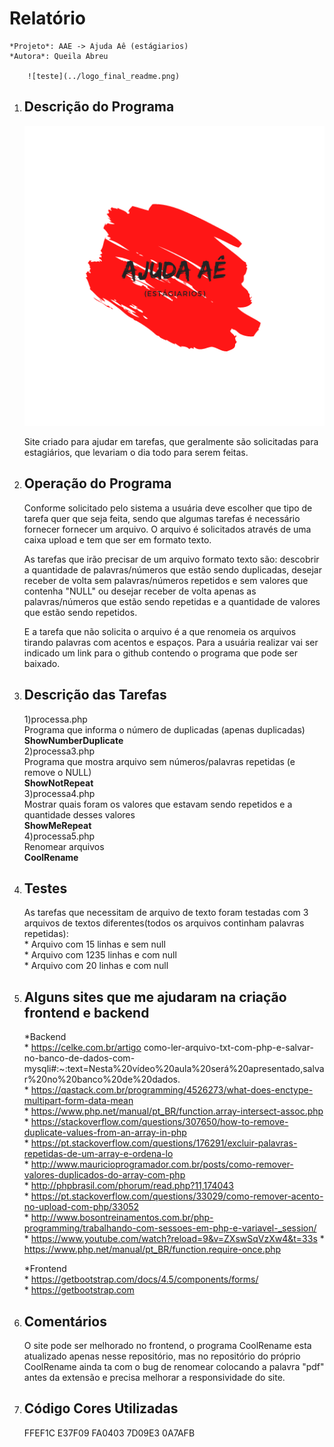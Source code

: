 # Relatório #

    *Projeto*: AAE -> Ajuda Aê (estágiarios)
    *Autora*: Queila Abreu
     
        ![teste](../logo_final_readme.png)


1. ## Descrição do Programa ## 

    ![teste](logo_final_readme.png)

    <p>Site criado para ajudar em tarefas, que geralmente são solicitadas para estagiários, que levariam o dia todo para serem feitas.</p> 

2. ## Operação do Programa ## 

    <p>Conforme solicitado pelo sistema a usuária deve escolher que tipo de tarefa quer que seja feita, sendo que algumas tarefas é necessário fornecer fornecer um arquivo. O arquivo é solicitados através de uma caixa upload e tem que ser em formato texto.</p> 
    <p>As tarefas que irão precisar de um arquivo formato texto são: descobrir a quantidade de palavras/números que estão sendo duplicadas, desejar receber de volta sem palavras/números repetidos e sem valores que contenha "NULL" ou desejar receber de volta apenas as palavras/números que estão sendo repetidas e a quantidade de valores que estão sendo repetidos.</p> 
    <p>E a tarefa que não solicita o arquivo é a que renomeia os arquivos tirando palavras com acentos e espaços. Para a usuária realizar vai ser indicado um link para o github contendo o programa que pode ser baixado.</p>

3. ## Descrição das Tarefas ##  

    1)processa.php<br/> 
        Programa que informa o número de duplicadas (apenas duplicadas)<br/>
        **ShowNumberDuplicate** <br/>
    2)processa3.php <br/>
            Programa que mostra arquivo sem números/palavras repetidas (e remove o NULL)<br/>
            **ShowNotRepeat**<br/>
    3)processa4.php <br/>
            Mostrar quais foram os valores que estavam sendo repetidos e a quantidade desses valores <br/> 
            **ShowMeRepeat**<br/>
    4)processa5.php <br/>
            Renomear arquivos<br/>
            **CoolRename** <br/>

4. ## Testes ## 

    As tarefas que necessitam de arquivo de texto foram testadas com 3 arquivos de textos diferentes(todos os arquivos continham palavras repetidas):<br/> 
        * Arquivo com 15 linhas e sem null<br/>
        * Arquivo com 1235 linhas e com null <br/>
        * Arquivo com 20 linhas e com null<br/>

5. ## Alguns sites que me ajudaram na criação frontend e backend ##
    
    *Backend<br/>
        *  https://celke.com.br/artigo como-ler-arquivo-txt-com-php-e-salvar-no-banco-de-dados-com-mysqli#:~:text=Nesta%20vídeo%20aula%20será%20apresentado,salvar%20no%20banco%20de%20dados.<br/>
        *  https://qastack.com.br/programming/4526273/what-does-enctype-multipart-form-data-mean<br/>
        *  https://www.php.net/manual/pt_BR/function.array-intersect-assoc.php<br/>
        *  https://stackoverflow.com/questions/307650/how-to-remove-duplicate-values-from-an-array-in-php<br/>
        *  https://pt.stackoverflow.com/questions/176291/excluir-palavras-repetidas-de-um-array-e-ordena-lo<br/>
        * http://www.mauricioprogramador.com.br/posts/como-remover-valores-duplicados-do-array-com-php<br/>
        * http://phpbrasil.com/phorum/read.php?11,174043 <br/>
        * https://pt.stackoverflow.com/questions/33029/como-remover-acento-no-upload-com-php/33052<br/>
        * http://www.bosontreinamentos.com.br/php-programming/trabalhando-com-sessoes-em-php-e-variavel-_session/ <br/>
        * https://www.youtube.com/watch?reload=9&v=ZXswSqVzXw4&t=33s
        * https://www.php.net/manual/pt_BR/function.require-once.php <br/>

    *Frontend<br/>
        *  https://getbootstrap.com/docs/4.5/components/forms/<br/>
        *  https://getbootstrap.com<br/>

6. ## Comentários ## 

    <p>O site pode ser melhorado no frontend, o programa CoolRename esta atualizado apenas nesse repositório, mas no repositório do próprio CoolRename ainda ta com o bug de renomear colocando a palavra "pdf" antes da extensão e precisa melhorar a responsividade do site.</p> 

7. ## Código Cores Utilizadas ##
    FFEF1C
    E37F09
    FA0403
    7D09E3
    0A7AFB







    
